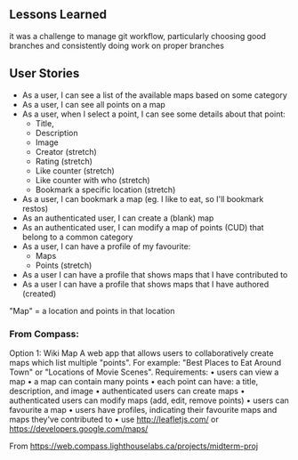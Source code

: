 ## Lessons Learned
it was a challenge to manage git workflow, particularly choosing good branches and consistently doing work on proper branches


## User Stories

- As a user, I can see a list of the available maps based on some category
- As a user, I can see all points on a map 
- As a user, when I select a point, I can see some details about that point:
  * Title,
  * Description
  * Image
  * Creator (stretch)
  * Rating (stretch)
  * Like counter (stretch)
  * Like counter with who (stretch)
  * Bookmark a specific location (stretch)
- As a user, I can bookmark a map (eg. I like to eat, so I'll bookmark restos)
- As an authenticated user, I can create a (blank) map
- As an authenticated user, I can modify a map of points (CUD) that belong to a common category
- As a user, I can have a profile of my favourite:
  * Maps
  * Points (stretch)
- As a user I can have a profile that shows maps that I have contributed to
- As a user I can have a profile that shows maps that I have authored (created)

"Map" = a location and points in that location
<br>

### From Compass:
Option 1: Wiki Map
A web app that allows users to collaboratively create maps which list multiple "points". For example: "Best Places to Eat Around Town" or "Locations of Movie Scenes".
Requirements:
	• users can view a map
	• a map can contain many points
	• each point can have: a title, description, and image
	• authenticated users can create maps
	• authenticated users can modify maps (add, edit, remove points)
	• users can favourite a map
	• users have profiles, indicating their favourite maps and maps they've contributed to
	• use  http://leafletjs.com/ or  https://developers.google.com/maps/

From <https://web.compass.lighthouselabs.ca/projects/midterm-proj> 


